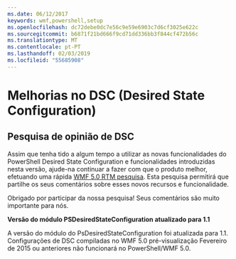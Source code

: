 ```yaml
---
ms.date: 06/12/2017
keywords: wmf,powershell,setup
ms.openlocfilehash: dc72debe0dc7e56c9e59e6903c7d6cf3025e622c
ms.sourcegitcommit: b6871f21bd666f9cd71dd336bb3f844cf472b56c
ms.translationtype: MT
ms.contentlocale: pt-PT
ms.lasthandoff: 02/03/2019
ms.locfileid: "55685908"
---
```

# <a name="improvements-in-desired-state-configuration-dsc"></a>Melhorias no DSC (Desired State Configuration)

## <a name="dsc-feedback-survey"></a>Pesquisa de opinião de DSC

Assim que tenha tido a algum tempo a utilizar as novas funcionalidades do PowerShell Desired State Configuration e funcionalidades introduzidas nesta versão, ajude-na continuar a fazer com que o produto melhor, efetuando uma rápida [WMF 5.0 RTM pesquisa](https://www.surveymonkey.com/r/SGLQM5W). Esta pesquisa permitirá que partilhe os seus comentários sobre esses novos recursos e funcionalidade.

Obrigado por participar da nossa pesquisa! Seus comentários são muito importante para nós.

**Versão do módulo PSDesiredStateConfiguration atualizado para 1.1**

A versão do módulo do PsDesiredStateConfiguration foi atualizada para 1.1. Configurações de DSC compiladas no WMF 5.0 pré-visualização Fevereiro de 2015 ou anteriores não funcionará no PowerShell/WMF 5.0.
